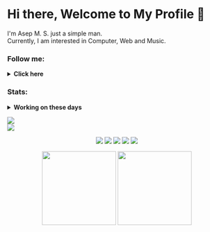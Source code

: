 # Hi there, Welcome to My Profile 👋

I'm Asep M. S. just a simple man.</br>
Currently, I am interested in Computer, Web and Music.</br>

### Follow me:
<details>
 <summary><strong>Click here</strong></summary>
  <a href="https://github.com/asepms92">
   <img width="30" align="center" alt="GitHub profile" src="https://cdn.jsdelivr.net/npm/simple-icons@v3/icons/github.svg">
  </a>
  <a href="https://twitter.com/asepmscom">
   <img width="30" align="center" alt="Twitter profile" src="https://cdn.jsdelivr.net/npm/simple-icons@v3/icons/twitter.svg">
  </a>
  <a href="mailto:asepmsholeh@gmail.com">
   <img width="30" align="center" alt="Gmail" src="https://cdn.jsdelivr.net/npm/simple-icons@v3/icons/gmail.svg">
  </a>
  <a href="https://soundcloud.com/asepmscom">
   <img width="30" align="center" alt="SoundCloud profile" src="https://cdn.jsdelivr.net/npm/simple-icons@v3/icons/soundcloud.svg">
  </a>
</details>

### Stats:
<details>
 <summary><strong>Working on these days</strong></summary>
  - 💻 I’m currently learning Python and C/C++</br>
  - 📧 How to reach me: <a href="asepmsholeh@gmail.com">Email me!</a></br>
  - ❔ Ask me about anything</br>
  - 🕵🏻‍♂️ Pronouns: He/Him</br>
</details>

[![](https://visitcount.itsvg.in/api?id=asepms92&icon=5&color=0&align=center)](https://visitcount.itsvg.in)</br>
[![](https://img.shields.io/badge/Buy%20Me%20a%20Coffee-003087?style=for-the-badge&logo=paypal&logoColor=blue&align=center)](https://paypal.me/asepms/)</br>

<p align="center">
 <img src="https://img.shields.io/badge/OS-MacOS-red?&logo=apple"/>
 <img src="https://img.shields.io/badge/OS-Windows-blue?&logo=windows"/>
 <img src="https://img.shields.io/badge/OS-Linux-yellow?&logo=linux"/>
 <img src="https://img.shields.io/badge/Code-Python-purple?&logo=python"/>
 <img src="https://img.shields.io/badge/Code-C/C++-black?&logo=c"/>
</p>

<p align="center">
 <img src="https://github-readme-stats.vercel.app/api?username=asepms92&theme=vision-friendly-dark&include_all_commits=true&count_private=false&layout=compact" height=170/>
 <img src="https://github-readme-stats.vercel.app/api/top-langs/?username=asepms92&theme=vision-friendly-dark&include_all_commits=true&count_private=false&layout=compact" height=170/>
</p>
